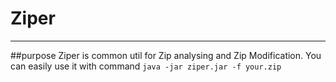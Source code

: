 # Ziper
***
##purpose
Ziper is common util for Zip analysing and Zip Modification.
You can easily use it with command `java -jar ziper.jar -f your.zip`